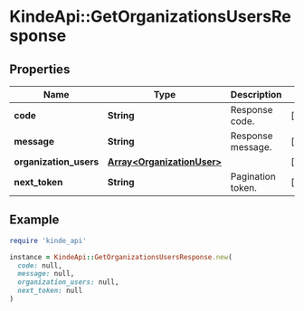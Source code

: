 # KindeApi::GetOrganizationsUsersResponse

## Properties

| Name | Type | Description | Notes |
| ---- | ---- | ----------- | ----- |
| **code** | **String** | Response code. | [optional] |
| **message** | **String** | Response message. | [optional] |
| **organization_users** | [**Array&lt;OrganizationUser&gt;**](OrganizationUser.md) |  | [optional] |
| **next_token** | **String** | Pagination token. | [optional] |

## Example

```ruby
require 'kinde_api'

instance = KindeApi::GetOrganizationsUsersResponse.new(
  code: null,
  message: null,
  organization_users: null,
  next_token: null
)
```

